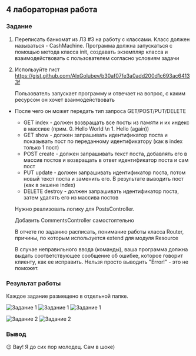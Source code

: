 ## 4 лабораторная работа
### Задание
1. Переписать банкомат из ЛЗ #3 на работу с классами. Класс должен называться - CashMachine. Программа должна 
   запускаться с помощью метода класса init, создавать экземпляр класса и взаимодействовать с пользователем 
   согласно условиям задачи


2. Используйте гист 
   https://gist.github.com/AlxGolubev/b30af07fe3a0add200d1c693ac64133f
   
   Пользователь запускает программу и отвечает на вопрос, с каким ресурсом он хочет взаимодействовать
  - После чего он может передать тип запроса GET/POST/PUT/DELETE
    - GET index - должен возвращать все посты из памяти и их индекс в массиве (прим. 0. Hello World \n 1. Hello (again))
    - GET show - должен запрашивать идентификатор поста и показывать пост по переданному идентификатору (как 
      в index только 1 пост)
    - POST create - должен запрашивать текст поста, добавлять его в массив постов и возвращать в ответ идентификатор 
      поста и сам пост
    - PUT update - должен запрашивать идентификатор поста, потом новый текст поста и заменить его. В результате 
      выводить пост (как в экшене index)
    - DELETE destroy - должен запрашивать идентификатор поста, затем удалять его из массива постов
      
    Нужно реализовать логику для PostsController. 
    
    Добавить CommentsController самостоятельно
    
    В отчете по заданию расписать, понимание работы класса Router, причины, по которым используется extend для 
    модуля Resource
    
    В случае неправильного ввода (команды), ваша программа должна выдать соответствующее сообщение об ошибке, 
    которое говорит клиенту, как ее исправить. Нельзя просто выводить "Error!" - это не поможет.



### Результат работы
Каждое задание размещено в отдельной папке.

![Задание 1](https://i.ibb.co/zmk2Yr1/2021-04-01-19-49-55.png)
![Задание 1](https://i.ibb.co/x78JpYq/2021-04-01-19-50-50.png)
![Задание 1](https://i.ibb.co/84Br3jP/2021-04-01-19-51-26.png)

![Задание 2](https://i.ibb.co/Q8FD7M5/2021-04-01-20-02-08.png)
![Задание 2](https://i.ibb.co/dQtr47b/2021-04-01-20-04-25.png)

### Вывод
😉 Вау! Я до сих пор молодец. Сам в шоке)
